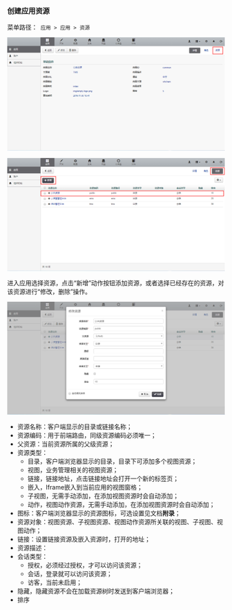 ### 创建应用资源

菜单路径：` 应用 > 应用 > 资源`

![PNG](..\images\application\4.png)

![PNG](..\images\application\5.png)


进入应用选择资源，点击“新增”动作按钮添加资源，或者选择已经存在的资源，对该资源进行“修改，删除”操作。

![PNG](..\images\application\6.png)

- 资源名称：客户端显示的目录或链接名称；
- 资源编码：用于前端路由，同级资源编码必须唯一；
- 父资源：当前资源所属的父级资源；
- 资源类型：
  - 目录，客户端浏览器显示的目录，目录下可添加多个视图资源；
  - 视图，业务管理相关的视图资源；
  - 链接，链接地址，点击链接地址会打开一个新的标签页；
  - 嵌入，Iframe嵌入到当前应用的视图窗格；
  - 子视图，无需手动添加，在添加视图资源时会自动添加；
  - 动作，视图动作资源，无需手动添加，在添加视图资源时会自动添加；
- 图标：客户端浏览器显示的资源图标，可选设置见文档**附录**；
- 资源对象：视图资源、子视图资源、视图动作资源所关联的视图、子视图、视图动作；
- 链接：设置链接资源及嵌入资源时，打开的地址；
- 资源描述：
- 会话类型：
  - 授权，必须经过授权，才可以访问该资源；
  - 会话，登录就可以访问该资源；
  - 访客，当前未启用；
- 隐藏，隐藏资源不会在加载资源树时发送到客户端浏览器；
- 排序

